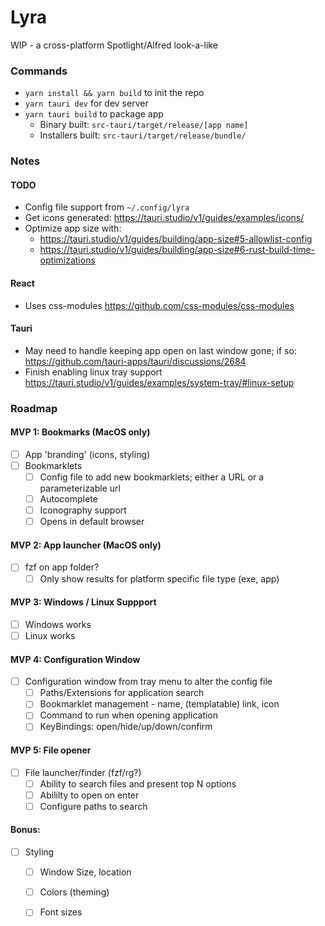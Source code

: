 # Lyra

WIP - a cross-platform Spotlight/Alfred look-a-like

### Commands

- `yarn install && yarn build` to init the repo
- `yarn tauri dev` for dev server
- `yarn tauri build` to package app
  - Binary built: `src-tauri/target/release/[app name]`
  - Installers built: `src-tauri/target/release/bundle/`

### Notes

#### TODO

- Config file support from `~/.config/lyra`
- Get icons generated: https://tauri.studio/v1/guides/examples/icons/
- Optimize app size with:
  - https://tauri.studio/v1/guides/building/app-size#5-allowlist-config
  - https://tauri.studio/v1/guides/building/app-size#6-rust-build-time-optimizations

#### React

- Uses css-modules https://github.com/css-modules/css-modules

#### Tauri

- May need to handle keeping app open on last window gone; if so: https://github.com/tauri-apps/tauri/discussions/2684
- Finish enabling linux tray support https://tauri.studio/v1/guides/examples/system-tray/#linux-setup

### Roadmap

#### MVP 1: Bookmarks (MacOS only)

- [ ] App 'branding' (icons, styling)
- [ ] Bookmarklets
  - [ ] Config file to add new bookmarklets; either a URL or a parameterizable url
  - [ ] Autocomplete
  - [ ] Iconography support
  - [ ] Opens in default browser

#### MVP 2: App launcher (MacOS only)

- [ ] fzf on app folder?
  - [ ] Only show results for platform specific file type (exe, app)

#### MVP 3: Windows / Linux Suppport

- [ ] Windows works
- [ ] Linux works

#### MVP 4: Configuration Window

- [ ] Configuration window from tray menu to alter the config file
  - [ ] Paths/Extensions for application search
  - [ ] Bookmarklet management - name, (templatable) link, icon
  - [ ] Command to run when opening application
  - [ ] KeyBindings: open/hide/up/down/confirm

#### MVP 5: File opener

- [ ] File launcher/finder (fzf/rg?)
  - [ ] Ability to search files and present top N options
  - [ ] Abililty to open on enter
  - [ ] Configure paths to search

#### Bonus:

- [ ] Styling
  - [ ] Window Size, location
  - [ ] Colors (theming)
  - [ ] Font sizes


